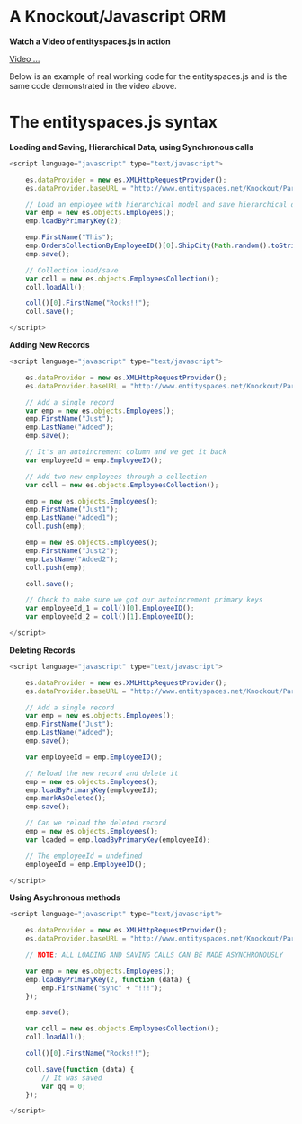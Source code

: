 A Knockout/Javascript ORM
============================================


**Watch a Video of entityspaces.js in action**

[Video ...](http://www.entityspaces.net/developer/Videos/entityspaces_js/entityspaces.html)


Below is an example of real working code for the entityspaces.js and is the same code demonstrated in the video above.


The entityspaces.js syntax
============================================

**Loading and Saving, Hierarchical Data, using Synchronous calls**

````javascript
<script language="javascript" type="text/javascript">

    es.dataProvider = new es.XMLHttpRequestProvider();
    es.dataProvider.baseURL = "http://www.entityspaces.net/Knockout/Part1/esService/esJson.svc/";

    // Load an employee with hierarchical model and save hierarchical data back to the server
    var emp = new es.objects.Employees();
    emp.loadByPrimaryKey(2);

    emp.FirstName("This");
    emp.OrdersCollectionByEmployeeID()[0].ShipCity(Math.random().toString().substr(0, 4));
    emp.save();

    // Collection load/save
    var coll = new es.objects.EmployeesCollection();
    coll.loadAll();

    coll()[0].FirstName("Rocks!!");
    coll.save();

</script>
````

**Adding New Records**

````javascript
<script language="javascript" type="text/javascript">

    es.dataProvider = new es.XMLHttpRequestProvider();
    es.dataProvider.baseURL = "http://www.entityspaces.net/Knockout/Part1/esService/esJson.svc/";

    // Add a single record
    var emp = new es.objects.Employees();
    emp.FirstName("Just");
    emp.LastName("Added");
    emp.save();

    // It's an autoincrement column and we get it back
    var employeeId = emp.EmployeeID();

    // Add two new employees through a collection
    var coll = new es.objects.EmployeesCollection();

    emp = new es.objects.Employees();
    emp.FirstName("Just1");
    emp.LastName("Added1");
    coll.push(emp);

    emp = new es.objects.Employees();
    emp.FirstName("Just2");
    emp.LastName("Added2");
    coll.push(emp);

    coll.save();

    // Check to make sure we got our autoincrement primary keys
    var employeeId_1 = coll()[0].EmployeeID();
    var employeeId_2 = coll()[1].EmployeeID();

</script>
````

**Deleting Records**

````javascript
<script language="javascript" type="text/javascript">

    es.dataProvider = new es.XMLHttpRequestProvider();
    es.dataProvider.baseURL = "http://www.entityspaces.net/Knockout/Part1/esService/esJson.svc/";

    // Add a single record
    var emp = new es.objects.Employees();
    emp.FirstName("Just");
    emp.LastName("Added");
    emp.save();

    var employeeId = emp.EmployeeID();

    // Reload the new record and delete it
    emp = new es.objects.Employees();
    emp.loadByPrimaryKey(employeeId);
    emp.markAsDeleted();
    emp.save();

    // Can we reload the deleted record
    emp = new es.objects.Employees();
    var loaded = emp.loadByPrimaryKey(employeeId);

    // The employeeId = undefined
    employeeId = emp.EmployeeID();

</script>
````

**Using Asychronous methods**

````javascript
<script language="javascript" type="text/javascript">

    es.dataProvider = new es.XMLHttpRequestProvider();
    es.dataProvider.baseURL = "http://www.entityspaces.net/Knockout/Part1/esService/esJson.svc/";

	// NOTE: ALL LOADING AND SAVING CALLS CAN BE MADE ASYNCHRONOUSLY

    var emp = new es.objects.Employees();
    emp.loadByPrimaryKey(2, function (data) {
        emp.FirstName("sync" + "!!!");
    });

    emp.save();

    var coll = new es.objects.EmployeesCollection();
    coll.loadAll();

    coll()[0].FirstName("Rocks!!");

    coll.save(function (data) {
        // It was saved
        var qq = 0;
    });

</script>
````

